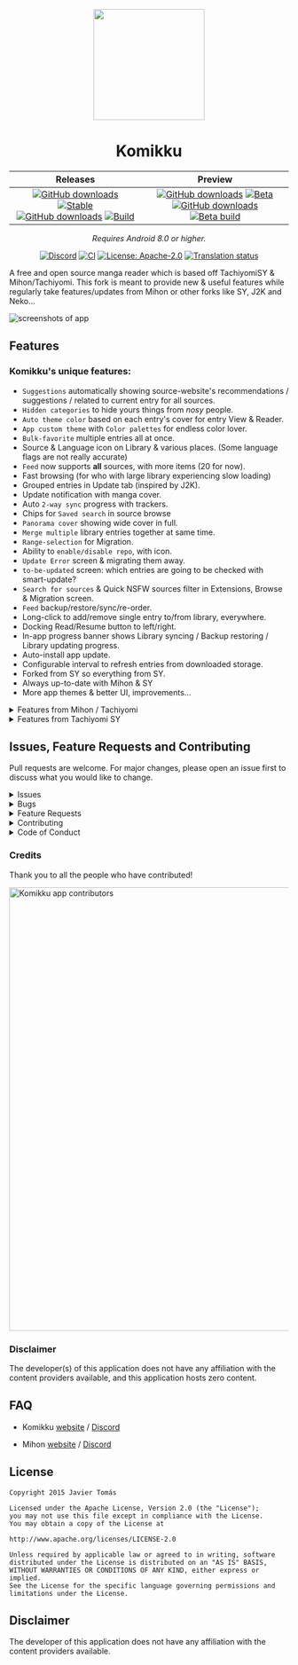<div align="center">
 <img width=200px height=200px src="./.github/readme-images/app-icon.png"/>

 <h1 align="center"> Komikku </h1>

| Releases | Preview |
|----------|---------|
| <div align="center"> [![GitHub downloads](https://img.shields.io/github/downloads/kana-shii/komikku/latest/total?label=Latest%20Downloads&labelColor=27303D&color=0D1117&logo=github&logoColor=FFFFFF&style=flat)](https://github.com/kana-shii/komikku/releases/latest) [![Stable](https://img.shields.io/github/release/kana-shii/komikku.svg?maxAge=3600&label=Stable&labelColor=06599d&color=043b69)](https://github.com/kana-shii/komikku/releases/latest) <br/> [![GitHub downloads](https://img.shields.io/github/downloads/kana-shii/komikku/total?label=Total%20Downloads&labelColor=27303D&color=0D1117&logo=github&logoColor=FFFFFF&style=flat)](https://github.com/kana-shii/komikku/releases) [![Build](https://img.shields.io/github/actions/workflow/status/kana-shii/komikku/build_release.yml?labelColor=27303D)](https://github.com/kana-shii/komikku/actions/workflows/build_release.yml) | <div align="center"> [![GitHub downloads](https://img.shields.io/github/downloads/kana-shii/komikku-preview/latest/total?label=Latest%20Downloads&labelColor=27303D&color=0D1117&logo=github&logoColor=FFFFFF&style=flat)](https://github.com/kana-shii/komikku-preview/releases/latest) [![Beta](https://img.shields.io/github/v/release/kana-shii/komikku-preview.svg?maxAge=3600&label=Beta&labelColor=2c2c47&color=1c1c39)](https://github.com/kana-shii/komikku-preview/releases/latest) <br/> [![GitHub downloads](https://img.shields.io/github/downloads/kana-shii/komikku-preview/total?label=Total%20Downloads&labelColor=27303D&color=0D1117&logo=github&logoColor=FFFFFF&style=flat)](https://github.com/kana-shii/komikku-preview/releases) [![Beta build](https://img.shields.io/github/actions/workflow/status/kana-shii/komikku-preview/build_app.yml?labelColor=27303D)](https://github.com/kana-shii/komikku-preview/actions/workflows/build_app.yml) |

*Requires Android 8.0 or higher.*

[![Discord](https://img.shields.io/discord/1195734228319617024.svg?label=&labelColor=6A7EC2&color=7389D8&logo=discord&logoColor=FFFFFF)](https://discord.gg/Nft8MxpR)
[![CI](https://img.shields.io/github/actions/workflow/status/kana-shii/komikku/build_push.yml?labelColor=27303D&label=CI)](https://github.com/kana-shii/komikku/actions/workflows/build_push.yml)
[![License: Apache-2.0](https://img.shields.io/github/license/kana-shii/komikku?labelColor=27303D&color=0877d2)](/LICENSE)
[![Translation status](https://img.shields.io/weblate/progress/kana-shii?labelColor=27303D&color=946300)](https://hosted.weblate.org/engage/kana-shii/)

<div align="left">
A free and open source manga reader which is based off TachiyomiSY & Mihon/Tachiyomi. This fork is meant to provide new & useful features while regularly take features/updates from Mihon or other forks like SY, J2K and Neko...

![screenshots of app](./.github/readme-images/screens.png)

## Features

### Komikku's unique features:
- `Suggestions` automatically showing source-website's recommendations / suggestions / related to current entry for all sources.
- `Hidden categories` to hide yours things from *nosy* people.
- `Auto theme color` based on each entry's cover for entry View & Reader.
- `App custom theme` with `Color palettes` for endless color lover.
- `Bulk-favorite` multiple entries all at once.
- Source & Language icon on Library & various places. (Some language flags are not really accurate)
- `Feed` now supports **all** sources, with more items (20 for now).
- Fast browsing (for who with large library experiencing slow loading)
- Grouped entries in Update tab (inspired by J2K).
- Update notification with manga cover.
- Auto `2-way sync` progress with trackers.
- Chips for `Saved search` in source browse
- `Panorama cover` showing wide cover in full.
- `Merge multiple` library entries together at same time.
- `Range-selection` for Migration.
- Ability to `enable/disable repo`, with icon.
- `Update Error` screen & migrating them away.
- `to-be-updated` screen: which entries are going to be checked with smart-update?
- `Search for sources` & Quick NSFW sources filter in Extensions, Browse & Migration screen.
- `Feed` backup/restore/sync/re-order.
- Long-click to add/remove single entry to/from library, everywhere.
- Docking Read/Resume button to left/right.
- In-app progress banner shows Library syncing / Backup restoring / Library updating progress.
- Auto-install app update.
- Configurable interval to refresh entries from downloaded storage.
- Forked from SY so everything from SY.
- Always up-to-date with Mihon & SY
- More app themes & better UI, improvements...


<details>
  <summary>Features from Mihon / Tachiyomi</summary>

#### All up-to-date features from Mihon / Tachiyomi (original), include:

* Online reading from a variety of sources
* Local reading of downloaded content
* A configurable reader with multiple viewers, reading directions and other settings.
* Tracker support: [MyAnimeList](https://myanimelist.net/), [AniList](https://anilist.co/), [Kitsu](https://kitsu.app/), [MangaUpdates](https://mangaupdates.com), [Shikimori](https://shikimori.one), [Bangumi](https://bgm.tv/)
* Categories to organize your library
* Light and dark themes
* Schedule updating your library for new chapters
* Create backups locally to read offline or to your desired cloud service
* Continue reading button in library

</details>

<details>
  <summary>Features from Tachiyomi SY</summary>

#### All features from TachiyomiSY:
* Feed tab, where you can easily view the latest entries or saved search from multiple sources at same time.
* Automatic webtoon detection, allowing the reader to switch to webtoon mode automatically when viewing one
* Manga recommendations, uses MAL and Anilist, as well as Neko Similar Manga for Mangadex manga (Thanks to Az, She11Shocked, Carlos, and Goldbattle)
* Lewd filter, hide the lewd manga in your library when you want to
* Tracking filter, filter your tracked manga so you can see them or see non-tracked manga, made by She11Shocked
* Search tracking status in library, made by She11Shocked
* Custom categories for sources, liked the pinned sources, but you can make your own versions and put any sources in them
* Manga info edit
* Manga Cover view + share and save
* Dynamic Categories, view the library in multiple ways
* Smart background for reading modes like LTR or Vertical, changes the background based on the page color
* Force disable webtoon zoom
* Hentai features enable/disable, in advanced settings
* Quick clean titles
* Source migration, migrate all your manga from one source to another
* Saving searches
* Autoscroll
* Page preload customization
* Customize image cache size
* Batch import of custom sources and featured extensions
* Advanced source settings page, searching, enable/disable all
* Click tag for local search, long click tag for global search
* Merge multiple of the same manga from different sources
* Drag and drop library sorting
* Library search engine, includes exclude, quotes as absolute, and a bunch of other ways to search
* New E-Hentai/ExHentai features, such as language settings and watched list settings
* Enhanced views for internal and integrated sources
* Enhanced usability for internal and delegated sources

Custom sources:
* E-Hentai/ExHentai

Additional features for some extensions, features include custom description, opening in app, batch add to library, and a bunch of other things based on the source:
* 8Muses (EroMuse)
* HBrowse
* Mangadex
* NHentai
* Puruin
* Tsumino

</details>

## Issues, Feature Requests and Contributing

Pull requests are welcome. For major changes, please open an issue first to discuss what you would like to change.

<details><summary>Issues</summary>

1. **Before reporting a new issue, take a look at the [FAQ](https://mihon.app/docs/faq/general), the [changelog](https://github.com/kana-shii/komikku/releases) and the already opened [issues](https://github.com/kana-shii/komikku/issues).**
2. If you are unsure, ask here: [![Discord](https://img.shields.io/discord/1195734228319617024.svg?label=&labelColor=6A7EC2&color=7389D8&logo=discord&logoColor=FFFFFF)](https://discord.gg/Nft8MxpR)

</details>

<details><summary>Bugs</summary>

* Include version (More → About → Version)
 * If not latest, try updating, it may have already been solved
 * Preview version is equal to the number of commits as seen on the main page
* Include steps to reproduce (if not obvious from description)
* Include screenshot (if needed)
* If it could be device-dependent, try reproducing on another device (if possible)
* Don't group unrelated requests into one issue

Use the [issue forms](https://github.com/kana-shii/komikku/issues/new/choose) to submit a bug.

</details>

<details><summary>Feature Requests</summary>

* Write a detailed issue, explaining what it should do or how.
* Include screenshot (if needed).
</details>

<details><summary>Contributing</summary>

See [CONTRIBUTING.md](./CONTRIBUTING.md).
</details>

<details><summary>Code of Conduct</summary>

See [CODE_OF_CONDUCT.md](./CODE_OF_CONDUCT.md).
</details>

### Credits

Thank you to all the people who have contributed!

<a href="https://github.com/kana-shii/komikku/graphs/contributors">
    <img src="https://contrib.rocks/image?repo=kana-shii/komikku" alt="Komikku app contributors" title="Komikku app contributors" width="800"/>
</a>

### Disclaimer

The developer(s) of this application does not have any affiliation with the content providers available, and this application hosts zero content.

## FAQ

* Komikku [website](https://kana-shii.github.io/) / [Discord](https://discord.gg/85jB7V5AJR)

* Mihon [website](https://mihon.app/) / [Discord](https://discord.gg/Nft8MxpR)

## License

    Copyright 2015 Javier Tomás

    Licensed under the Apache License, Version 2.0 (the "License");
    you may not use this file except in compliance with the License.
    You may obtain a copy of the License at

    http://www.apache.org/licenses/LICENSE-2.0

    Unless required by applicable law or agreed to in writing, software
    distributed under the License is distributed on an "AS IS" BASIS,
    WITHOUT WARRANTIES OR CONDITIONS OF ANY KIND, either express or implied.
    See the License for the specific language governing permissions and
    limitations under the License.

## Disclaimer

The developer of this application does not have any affiliation with the content providers available.
